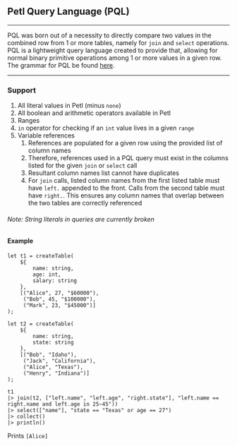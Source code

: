 ## Petl Query Language (PQL)

---

PQL was born out of a necessity to directly compare two values in the combined row
from 1 or more tables, namely for ```join``` and ```select``` operations. PQL is a
lightweight query language created to provide that, allowing for normal binary primitive
operations among 1 or more values in a given row. The grammar for PQL be found 
[here](../../grammars.md).

---

### Support
1. All literal values in Petl (minus ```none```)
2. All boolean and arithmetic operators available in Petl
3. Ranges
4. ```in``` operator for checking if an ```int``` value lives in a given ```range```
5. Variable references
   1. References are populated for a given row using the provided list of column 
   names
   2. Therefore, references used in a PQL query must exist in the columns listed for the given
   ```join``` or ```select``` call
   3. Resultant column names list cannot have duplicates
   4. For ```join``` calls, listed column names from the first listed table must have ```left.```
   appended to the front. Calls from the second table must have ```right.```. This ensures any
   column names that overlap between the two tables are correctly referenced

###### Note: String literals in queries are currently broken

#### Example
```
let t1 = createTable(
    ${
        name: string,
        age: int,
        salary: string
    },
    [("Alice", 27, "$60000"),
     ("Bob", 45, "$100000"),
     ("Mark", 23, "$45000")]
);

let t2 = createTable(
    ${
        name: string,
        state: string
    },
    [("Bob", "Idaho"),
     ("Jack", "California"),
     ("Alice", "Texas"),
     ("Henry", "Indiana")]
);

t1
|> join(t2, ["left.name", "left.age", "right.state"], "left.name == right.name and left.age in 25~45"))
|> select(["name"], "state == "Texas" or age == 27")
|> collect()
|> println()
```
Prints ```[Alice]```